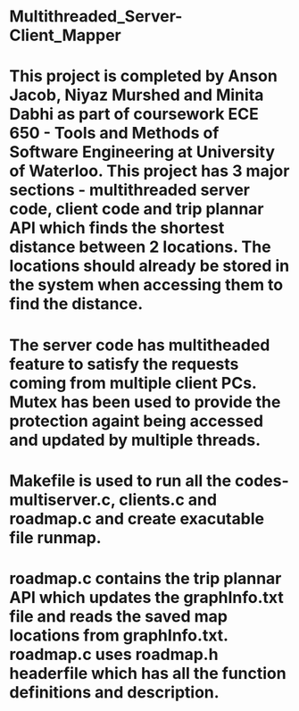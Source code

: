 # Multithreaded_Server-Client_Mapper
# This project is completed by Anson Jacob, Niyaz Murshed and Minita Dabhi as part of coursework ECE 650 - Tools and Methods of Software Engineering at University of Waterloo. This project has 3 major sections - multithreaded server code, client code and trip plannar API which finds the shortest distance between 2 locations. The locations should already be stored in the system when accessing them to find the distance. 
# The server code has multitheaded feature to satisfy the requests coming from multiple client PCs. Mutex has been used to provide the protection againt being accessed and updated by multiple threads.
# Makefile is used to run all the codes- multiserver.c, clients.c and roadmap.c and create exacutable file runmap.
# roadmap.c contains the trip plannar API which updates the graphInfo.txt file and reads the saved map locations from graphInfo.txt. roadmap.c uses roadmap.h headerfile which has all the function definitions and description.
